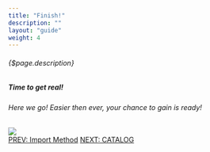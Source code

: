 ```yaml
---
title: "Finish!"
description: ""
layout: "guide"
weight: 4
---
```


###### <div class="description">{$page.description}</div>

<article class="first-article" id="1">

## <h5>Time to get real!</h5>

<h6>Here we go! Easier then ever, your chance to gain is ready!</h6>

<img class="docs-img small" src="/images/SiteAdministratorPanel.png"/>

</article>

<div class="btn-holder">
	<a class="btn btn-default" href="./importMethod.html">PREV: Import Method</a>
	<a class="btn btn-accent" href="/docs/catalog/index.html">NEXT: CATALOG</a>
</div>